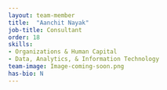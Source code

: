 ```yaml
---
layout: team-member
title:  "Aanchit Nayak"
job-title: Consultant
order: 18
skills:
- Organizations & Human Capital
- Data, Analytics, & Information Technology
team-image: Image-coming-soon.png
has-bio: N
---
```

